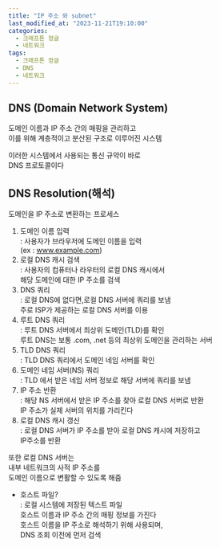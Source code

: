 ```yaml
---
title: "IP 주소 와 subnet"
last_modified_at: "2023-11-21T19:10:00"
categories:
  - 크래프톤 정글
  - 네트워크
tags:
  - 크래프톤 정글
  - DNS
  - 네트워크
---
```


## DNS (Domain Network System)
 도메인 이름과 IP 주소 간의 매핑을 관리하고<br>
 이를 위해 계층적이고 분산된 구조로 이루어진 시스템<br>

 이러한 시스템에서 사용되는 통신 규약이 바로<br>
 DNS 프로토콜이다<br>
 
## DNS Resolution(해석)
 도메인을 IP 주소로 변환하는 프로세스<br>

 1. 도메인 이름 입력<br>
   : 사용자가 브라우저에 도메인 이름을 입력<br>
   (ex : www.example.com)
 2. 로컬 DNS 캐시 검색<br>
   : 사용자의 컴퓨터나 라우터의 로컬 DNS 캐시에서<br>
     해당 도메인에 대한 IP 주소를 검색<br>
 3. DNS 쿼리 <br>
    : 로컬 DNS에 없다면,로컬 DNS 서버에 쿼리를 보냄<br>
    주로 ISP가 제공하는 로컬 DNS 서버를 이용<br>
 4. 루트 DNS 쿼리 <br>
    : 루트 DNS 서버에서 최상위 도메인(TLD)를 확인<br>
      루트 DNS는 보통 .com, .net 등의 최상위 도메인을 관리하는 서버<br>
 5. TLD DNS 쿼리<br>
    : TLD DNS 쿼리에서 도메인 네임 서버를 확인<br>
 6. 도메인 네임 서버(NS) 쿼리<br>
    : TLD 에서 받은 네임 서버 정보로 해당 서버에 쿼리를 보냄<br>
 7. IP 주소 반환<br>
    : 해당 NS 서버에서 받은 IP 주소를 찾아 로컬 DNS 서버로 반환<br>
     IP 주소가 실제 서버의 위치를 가리킨다<br>
 8. 로컬 DNS 캐시 갱신<br>
    : 로컬 DNS 서버가 IP 주소를 받아 로컬 DNS 캐시에 저장하고<br>
      IP주소를 반환<br>
  
  또한 로컬 DNS 서버는<br>
  내부 네트워크의 사적 IP 주소를<br>
  도메인 이름으로 변활할 수 있도록 해줌<br>
  
 - 호스트 파일?<br>
   : 로컬 시스템에 저장된 텍스트 파일<br>
     호스트 이름과 IP 주소 간의 매핑 정보를 가진다<br>
     호스트 이름을 IP 주소로 해석하기 위해 사용되며,<br>
     DNS 조회 이전에 먼저 검색<br>